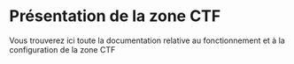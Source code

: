 # Présentation de la zone CTF
Vous trouverez ici toute la documentation relative au fonctionnement et à la configuration de la zone CTF